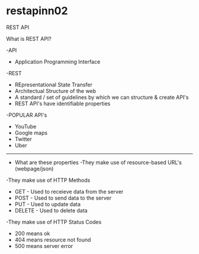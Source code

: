 # restapinn02

REST API 

What is REST API?

-API
- Application Programming Interface

-REST 
- REpresentational State Transfer 
- Architectual Structure of the web 
- A standard / set of guidelines by which we can structure & create API's 
- REST API's have identifiable properties


-POPULAR API's
- YouTube
- Google maps
- Twitter
- Uber



---------------------------------------------------
- What are these properties 
-They make use of resource-based URL's (webpage/json)

-They make use of HTTP Methods
- GET - Used to receieve data from the server 
- POST - Used to send data to the server
- PUT - Used to update data 
- DELETE - Used to delete data 

-They make use of HTTP Status Codes
- 200 means ok 
- 404 means resource not found 
- 500 means server error 


